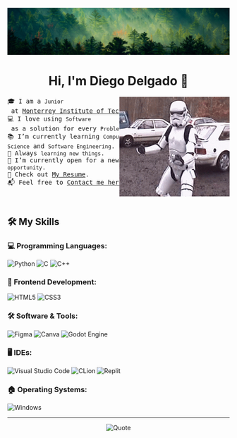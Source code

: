<p align="center">
    <img src="https://github.com/diegodelgadog6/diegodelgadog6/raw/main/Bosque%20Magico.png" 
         style="max-height: 150px; width: 100%; object-fit: cover;" 
         alt="Banner">
</p>

<h1 align="center">Hi, I'm Diego Delgado 👋</h1>

<picture><img align="right" src="https://github.com/diegodel6/diegodel6/blob/main/dance-storm-trooper.gif?raw=true" width="250px"></picture>

<pre align="left">
🎓 I am a <code>Junior</code> at <a href="https://tec.mx/es">Monterrey Institute of Technology and Higher Education (ITESM)</a>.
💻 I love using <code>Software</code> as a solution for every <code>Problem</code>.
📚 I’m currently learning <code>Computer Science</code> and <code>Software Engineering</code>.
🧠 Always <code>learning new things</code>.
🚀 I’m currently open for a new <code>job opportunity</code>.
📄 Check out <a href="https://github.com/diegodel6/diegodel6/blob/main/CV.pdf">My Resume</a>.
📬 Feel free to <a href="https://linktr.ee/diegodelgadog6">Contact me here</a>.
</pre>

&nbsp;

## 🛠 My Skills

### 💻 Programming Languages:
![Python](https://img.shields.io/badge/python-3670A0?style=for-the-badge&logo=python&logoColor=ffdd54)
![C](https://img.shields.io/badge/c-%2300599C.svg?style=for-the-badge&logo=c&logoColor=white)
![C++](https://img.shields.io/badge/c++-%2300599C.svg?style=for-the-badge&logo=c%2B%2B&logoColor=white)

### 🎨 Frontend Development:
![HTML5](https://img.shields.io/badge/html5-%23E34F26.svg?style=for-the-badge&logo=html5&logoColor=white)
![CSS3](https://img.shields.io/badge/css3-%231572B6.svg?style=for-the-badge&logo=css3&logoColor=white)

### 🛠 Software & Tools:
![Figma](https://img.shields.io/badge/figma-%23F24E1E.svg?style=for-the-badge&logo=figma&logoColor=white)
![Canva](https://img.shields.io/badge/Canva-%2300C4CC.svg?style=for-the-badge&logo=Canva&logoColor=white)
![Godot Engine](https://img.shields.io/badge/GODOT-%23FFFFFF.svg?style=for-the-badge&logo=godot-engine)

### 🖥 IDEs:
![Visual Studio Code](https://img.shields.io/badge/Visual%20Studio%20Code-0078d7.svg?style=for-the-badge&logo=visual-studio-code&logoColor=white)
![CLion](https://img.shields.io/badge/CLion-black?style=for-the-badge&logo=clion&logoColor=white)
![Replit](https://img.shields.io/badge/Replit-DD1200?style=for-the-badge&logo=Replit&logoColor=white)

### 🏠 Operating Systems:
![Windows](https://img.shields.io/badge/Windows-0078D6?style=for-the-badge&logo=windows&logoColor=white)

---

<p align="center">
    <img src="https://quotes-github-readme.vercel.app/api?type=horizontal&theme=tokyonight&animation=grow_out_in&quoteCategory=programming" alt="Quote">
</p>
